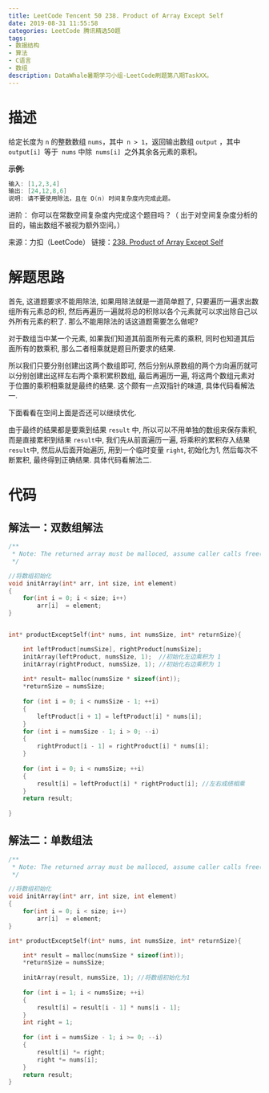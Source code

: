 ```yaml
---
title: LeetCode Tencent 50 238. Product of Array Except Self
date: 2019-08-31 11:55:58
categories: LeetCode 腾讯精选50题
tags:
- 数据结构
- 算法
- C语言
- 数组
description: DataWhale暑期学习小组-LeetCode刷题第八期TaskXX。
---
```


# 描述

给定长度为 `n` 的整数数组 `nums`，其中` n > 1`，返回输出数组 `output` ，其中` output[i] `等于` nums` 中除` nums[i] `之外其余各元素的乘积。

**示例:**

```c
输入: [1,2,3,4]
输出: [24,12,8,6]
说明: 请不要使用除法，且在 O(n) 时间复杂度内完成此题。
```

进阶：
你可以在常数空间复杂度内完成这个题目吗？（ 出于对空间复杂度分析的目的，输出数组不被视为额外空间。）

来源：力扣（LeetCode）
链接：[238. Product of Array Except Self](https://leetcode-cn.com/problems/product-of-array-except-self)


# 解题思路

首先, 这道题要求不能用除法, 如果用除法就是一道简单题了, 只要遍历一遍求出数组所有元素总的积, 然后再遍历一遍就将总的积除以各个元素就可以求出除自己以外所有元素的积了. 那么不能用除法的话这道题需要怎么做呢? 

对于数组当中某一个元素, 如果我们知道其前面所有元素的乘积, 同时也知道其后面所有的数乘积, 那么二者相乘就是题目所要求的结果.

所以我们只要分别创建出这两个数组即可, 然后分别从原数组的两个方向遍历就可以分别创建出这样左右两个乘积累积数组, 最后再遍历一遍, 将这两个数组元素对于位置的乘积相乘就是最终的结果. 这个颇有一点双指针的味道, 具体代码看解法一. 

下面看看在空间上面是否还可以继续优化.

由于最终的结果都是要乘到结果 `result` 中, 所以可以不用单独的数组来保存乘积, 而是直接累积到结果 `result`中, 我们先从前面遍历一遍, 将乘积的累积存入结果`result`中, 然后从后面开始遍历, 用到一个临时变量 `right`, 初始化为1, 然后每次不断累积, 最终得到正确结果. 具体代码看解法二. 


# 代码

## 解法一：双数组解法

```c
/**
 * Note: The returned array must be malloced, assume caller calls free().
 */

//将数组初始化
void initArray(int* arr, int size, int element)
{
    for(int i = 0; i < size; i++)
        arr[i]  = element;
}


int* productExceptSelf(int* nums, int numsSize, int* returnSize){

    int leftProduct[numsSize], rightProduct[numsSize];
    initArray(leftProduct, numsSize, 1);  //初始化左边乘积为 1
    initArray(rightProduct, numsSize, 1); //初始化右边乘积为 1
    
    int* result= malloc(numsSize * sizeof(int));
    *returnSize = numsSize;
    
    for (int i = 0; i < numsSize - 1; ++i) 
    {
        leftProduct[i + 1] = leftProduct[i] * nums[i];
    }
    for (int i = numsSize - 1; i > 0; --i) 
    {
        rightProduct[i - 1] = rightProduct[i] * nums[i];
    }
        
    for (int i = 0; i < numsSize; ++i) 
    {
        result[i] = leftProduct[i] * rightProduct[i]; //左右成绩相乘
    }
    return result;
    
}


``` 

## 解法二：单数组法

```c
/**
 * Note: The returned array must be malloced, assume caller calls free().
 */

//将数组初始化
void initArray(int* arr, int size, int element)
{
    for(int i = 0; i < size; i++)
        arr[i]  = element;
}

int* productExceptSelf(int* nums, int numsSize, int* returnSize){

    int* result = malloc(numsSize * sizeof(int));
    *returnSize = numsSize;
    
    initArray(result, numsSize, 1); //将数组初始化为1
        
    for (int i = 1; i < numsSize; ++i) 
    {
        result[i] = result[i - 1] * nums[i - 1];
    }
    int right = 1;
        
    for (int i = numsSize - 1; i >= 0; --i) 
    {    
        result[i] *= right;
        right *= nums[i];
    }
    return result;
}


``` 

